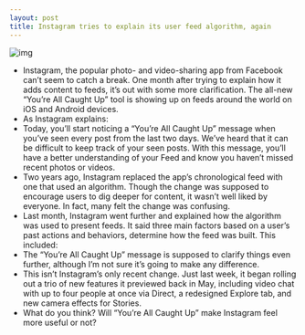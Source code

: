 ```yaml
---
layout: post
title: Instagram tries to explain its user feed algorithm, again
---
```

![img](http://media.idownloadblog.com/wp-content/uploads/2018/07/instagram-all-caught-up.jpg)
* Instagram, the popular photo- and video-sharing app from Facebook can’t seem to catch a break. One month after trying to explain how it adds content to feeds, it’s out with some more clarification. The all-new “You’re All Caught Up” tool is showing up on feeds around the world on iOS and Android devices. 
* As Instagram explains:
* Today, you’ll start noticing a “You’re All Caught Up” message when you’ve seen every post from the last two days. We’ve heard that it can be difficult to keep track of your seen posts. With this message, you’ll have a better understanding of your Feed and know you haven’t missed recent photos or videos.
* Two years ago, Instagram replaced the app’s chronological feed with one that used an algorithm. Though the change was supposed to encourage users to dig deeper for content, it wasn’t well liked by everyone. In fact, many felt the change was confusing.
* Last month, Instagram went further and explained how the algorithm was used to present feeds. It said three main factors based on a user’s past actions and behaviors, determine how the feed was built. This included:
* The “You’re All Caught Up” message is supposed to clarify things even further, although I’m not sure it’s going to make any difference.
* This isn’t Instagram’s only recent change. Just last week, it began rolling out a trio of new features it previewed back in May, including video chat with up to four people at once via Direct, a redesigned Explore tab, and new camera effects for Stories.
* What do you think? Will “You’re All Caught Up” make Instagram feel more useful or not?

